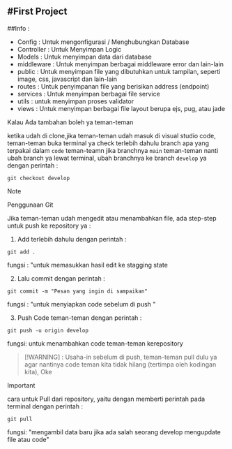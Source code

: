 #First Project
-----------------------

##Info :

- Config : Untuk mengonfigurasi / Menghubungkan Database
- Controller : Untuk Menyimpan Logic
- Models : Untuk menyimpan data dari database
- middleware : Untuk menyimpan berbagai middleware error dan lain-lain
- public : Untuk menyimpan file yang dibutuhkan untuk tampilan, seperti image, css, javascript dan lain-lain
- routes : Untuk penyimpanan file yang berisikan address (endpoint)
- services : Untuk menyimpan berbagai file service
- utils : untuk menyimpan proses validator
- views : Untuk menyimpan berbagai file layout berupa ejs, pug, atau jade

Kalau Ada tambahan boleh ya teman-teman

ketika udah di clone,jika teman-teman udah masuk di visual studio code, teman-teman buka terminal ya check terlebih dahulu branch apa yang terpakai dalam `code` teman-teamn jika branchnya `main` teman-teman nanti ubah branch ya lewat terminal, ubah branchnya ke branch `develop` ya dengan perintah :

```
git checkout develop
```

>[!NOTE]
> Penggunaan Git

Jika teman-teman udah mengedit atau menambahkan file, ada step-step untuk push ke repository ya :

1. Add terlebih dahulu dengan perintah :

```
git add . 
```

fungsi : "untuk memasukkan hasil edit ke stagging state



2. Lalu commit dengan perintah :

```
git commit -m "Pesan yang ingin di sampaikan"
```

fungsi : "untuk menyiapkan code sebelum di push "


3. Push Code teman-teman dengan perintah :

```
git push -u origin develop

```


fungsi: untuk menambahkan code teman-teman kerepository


>[!WARNING] :
> Usaha-in sebelum di push, teman-teman pull dulu ya agar nantinya code teman kita tidak hilang (tertimpa oleh kodingan kita), Oke 

>[!IMPORTANT]
>cara untuk Pull dari repository, yaitu dengan memberti perintah pada terminal dengan perintah :

```
git pull

```

fungsi: "mengambil data baru jika ada salah seorang develop mengupdate file atau code"
